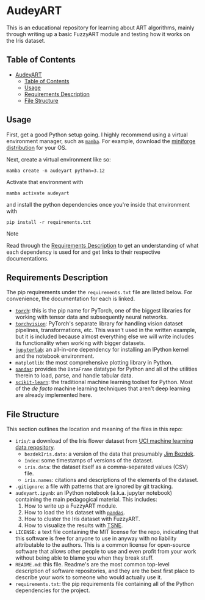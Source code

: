 # AudeyART

This is an educational repository for learning about ART algorithms, mainly through writing up a basic FuzzyART module and testing how it works on the Iris dataset.

## Table of Contents

- [AudeyART](#audeyart)
  - [Table of Contents](#table-of-contents)
  - [Usage](#usage)
  - [Requirements Description](#requirements-description)
  - [File Structure](#file-structure)

## Usage

First, get a good Python setup going.
I highly recommend using a virtual environment manager, such as [`mamba`](https://mamba.readthedocs.io/en/latest/index.html).
For example, download the [miniforge distribution](https://github.com/conda-forge/miniforge) for your OS.

Next, create a virtual environment like so:

```shell
mamba create -n audeyart python=3.12
```

Activate that environment with

```shell
mamba activate audeyart
```

and install the python dependencies once you're inside that environment with

```shell
pip install -r requirements.txt
```

> [!note]
> Read through the [Requirements Description](#requirements-description) to get an understanding of what each dependency is used for and get links to their respective documentations.

## Requirements Description

The pip requirements under the `requirements.txt` file are listed below.
For convenience, the documentation for each is linked.

[pytorch-docs]: https://docs.pytorch.org/docs/stable/index.html
[torchvision-docs]: https://docs.pytorch.org/vision/stable/index.html
[jupyterlab-docs]: https://docs.jupyter.org/en/latest/
[pandas-docs]: https://pandas.pydata.org/docs/
[scikit-learn-docs]: https://scikit-learn.org/stable/

- [`torch`][pytorch-docs]: this is the pip name for PyTorch, one of the biggest libraries for working with tensor data and subsequently neural networks.
- [`torchvision`][torchvision-docs]: PyTorch's separate library for handling vision dataset pipelines, transformations, etc.
This wasn't used in the written example, but it is included because almost everything else we will write includes its functionality when working with bigger datasets.
- [`jupyterlab`][jupyterlab-docs]: an all-in-one dependency for installing an IPython kernel and the notebook environment.
- `matplotlib`: the most comprehensive plotting library in Python.
- [`pandas`][pandas-docs]: provides the `DataFrame` datatype for Python and all of the utilities therein to load, parse, and handle tabular data.
- [`scikit-learn`][scikit-learn-docs]: the traditional machine learning toolset for Python.
Most of the _de facto_ machine learning techniques that aren't deep learning are already implemented here.

## File Structure

This section outlines the location and meaning of the files in this repo:

- `iris/`: a download of the Iris flower dataset from [UCI machine learning data repository](https://archive.ics.uci.edu/dataset/53/iris).
  - `bezdekIris.data`: a version of the data that presumably [Jim Bezdek](https://scholar.google.com/citations?user=kXy4LAMAAAAJ&hl=en).
  - `Index`: some timestamps of versions of the dataset.
  - `iris.data`: the dataset itself as a comma-separated values (CSV) file.
  - `iris.names`: citations and descriptions of the elements of the dataset.
- `.gitignore`: a file with patterns that are ignored by git tracking.
- `audeyart.ipynb`: an IPython notebook (a.k.a. jupyter notebook) containing the main pedagogical material.
This includes:
    1. How to write up a FuzzyART module.
    2. How to load the Iris dataset with [`pandas`](https://pandas.pydata.org).
    3. How to cluster the Iris dataset with FuzzyART.
    4. How to visualize the results with [TSNE](https://scikit-learn.org/stable/modules/generated/sklearn.manifold.TSNE.html).
- `LICENSE`: a text file containing the MIT license for the repo, indicating that this software is free for anyone to use in anyway with no liability attributable to the authors.
This is a common license for open-source software that allows other people to use and even profit from your work without being able to blame you when they break stuff.
- `README.md`: this file.
Readme's are the most common top-level description of software repositories, and they are the best first place to describe your work to someone who would actually use it.
- `requirements.txt`: the pip requirements file containing all of the Python dependencies for the project.
